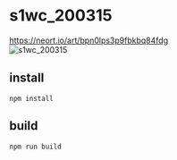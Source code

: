 # s1wc_200315
https://neort.io/art/bpn0lps3p9fbkbq84fdg  
![s1wc_200315](https://user-images.githubusercontent.com/42016856/77362675-af307f80-6d94-11ea-9121-70911019e540.gif)

## install
```npm install```

## build
```npm run build```
